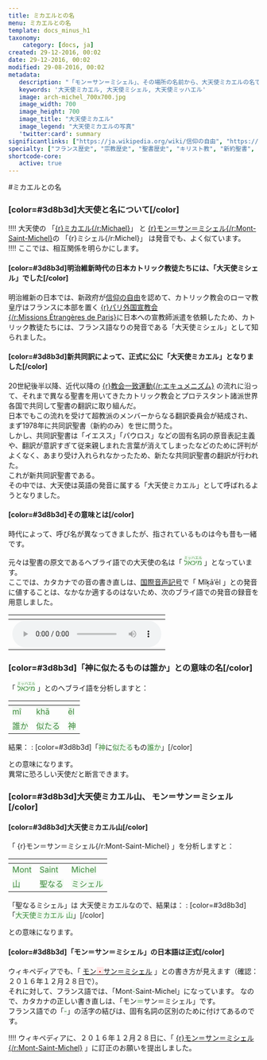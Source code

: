 ```yaml
---
title: ミカエルとの名
menu: ミカエルとの名
template: docs_minus_h1
taxonomy:
    category: [docs, ja]
created: 29-12-2016, 00:02
date: 29-12-2016, 00:02
modified: 29-08-2016, 00:02
metadata:
   description: "「モン＝サン＝ミシェル」、その場所の名前から、大天使ミカエルの名である「ミカエル」の由来と意義をヘブライ語から分析する文書"
   keywords: '大天使ミカエル, 大天使ミシェル, 大天使ミッハエル'
   image: arch-michel_700x700.jpg
   image_width: 700
   image_height: 700
   image_title: "大天使ミカエル"
   image_legend: "大天使ミカエルの写真"
   'twitter:card': summary
significantlinks: ["https://ja.wikipedia.org/wiki/信仰の自由", "https://ja.wikipedia.org/wiki/パリ外国宣教会", "https://ja.wikipedia.org/wiki/エキュメニズム", "https://ja.wikipedia.org/wiki/モン・サン＝ミシェル", "https://ja.wikipedia.org/wiki/国際音声記号", "https://ja.wikipedia.org/wiki/ミカエル"]
specialty: ["フランス歴史", "宗教歴史", "聖書歴史", "キリスト教", "新約聖書", "黙示録", "大天使ミカエル", "大天使ミシェル", "大天使ミッハエル", "モン＝サン＝ミシェル", "モン＝サン＝ミシェル"]
shortcode-core:
   active: true
---
```

#ミカエル<wbr>との名

### [color=#3d8b3d]大天使と<wbr>名について[/color]

!!!! 大天使の 「[{r}ミカエル{/r:Michael}][8]」 と [{r}モン＝サン＝ミシェル{/r:Mont-Saint-Michel}][5]の 「{r}ミシェル{/r:Michel}」 は発音でも、<wbr>よく似ています。  
!!!! ここでは、相互関係を明らかに<wbr>します。  

#### [color=#3d8b3d]明治維新時代の<wbr>日本カトリック<wbr>教徒たちには、「大天使<wbr>ミシェル」でした[/color]
明治維新の日本では、新政府が[信仰の自由][1]を<wbr>認めて、カトリック教会のローマ<wbr>教皇庁はフランスに本部を<wbr>置く [{r}パリ外国宣教会{/r:Missions&#160;Étrangères&#160;de&#160;Paris}][2]に<wbr>日本への宣教師派遣を<wbr>依頼したため、カトリック<wbr>教徒たちには、フランス語<wbr>なりの発音である「大天使<wbr>ミシェル」として<wbr>知られました。

#### [color=#3d8b3d]新共同訳に<wbr>よって、正式に<wbr>公に「大天使<wbr>ミカエル」と<wbr>なりました[/color]
20世紀後半以降、近代以降の [{r}教会一致運動{/r:エキュメニズム}][3] の流れに沿って、それまで<wbr>異なる聖書を用いてきた<wbr>カトリック教会と<wbr>プロテスタント諸派<wbr>世界各国で共同して<wbr>聖書の翻訳に取り組んだ。  
日本でもこの流れを受けて<wbr>超教派のメンバーからなる<wbr>翻訳委員会が結成され、まず1978年に共同訳聖書（新約のみ）を世に<wbr>問うた。  
しかし、共同訳聖書は「イエスス」「パウロス」などの固有名詞の原音表記<wbr>主義や、翻訳が意訳すぎて<wbr>従来親しまれた言葉が<wbr>消えてしまったなどの<wbr>ために評判がよくなく、あまり受け入れられ<wbr>なかったため、新たな<wbr>共同訳聖書の翻訳が<wbr>行われた。  
これが新共同訳聖書で<wbr>ある。  
その中では、大天使は<wbr>英語の発音に<wbr>属する「大天使ミカエル」と<wbr>して呼ばれるようと<wbr>なりました。

#### [color=#3d8b3d]その意味とは[/color]

時代によって、呼び名が<wbr>異なってきましたが、指されているものは今も<wbr>昔も一緒です。  

元々は聖書の原文である<wbr>ヘブライ語での大天使の名は「 <ruby><rb><span style="background:#f1f9f1;color:#3d8b3d;" lang="he">מיכאל</span></rb><rt><span style="background:#f1f9f1;color:#3d8b3d;" lang="ja">ミッハエル</span></rt></ruby> 」と<wbr>なっています。  
ここでは、カタカナでの<wbr>音の書き直しは、[国際音声記号][6]で「 Mîḵā’ēl 」との発音に値することは、なかなか適するのは<wbr>ないため、次のブライ語での<wbr>発音の録音を<wbr>用意しました。  

| <span hidden>hidden</span> |
| -------------------------- |
| ![][4] |

### [color=#3d8b3d]「神に似たる<wbr>ものは誰か」との意味の名[/color]

「 <ruby><rb><span style="background:#f1f9f1;color:#3d8b3d;">מיכאל</span></rb><rt><span style="background:#f1f9f1;color:#3d8b3d;">ミッハエル</span></rt></ruby> 」との<wbr>ヘブライ語を<wbr>分析しますと：  

| <span hidden>hidden</span> | <span hidden>hidden</span> | <span hidden>hidden</span> |
| -------------------------- | -------------------------- | -------------------------- |
| <span style="background:#f1f9f1;color:#3d8b3d;">mî</span> | <span style="background:#f1f9f1;color:#3d8b3d;">khā</span> | <span style="background:#f1f9f1;color:#3d8b3d;">ēl</span> |
| <span style="background:#f1f9f1;color:#3d8b3d;">誰か</span> | <span style="background:#f1f9f1;color:#3d8b3d;">似たる</span> | <span style="background:#f1f9f1;color:#3d8b3d;">神</span> |  
 
結果：
: [color=#3d8b3d]「<span style="background:#f1f9f1;color:#3d8b3d;">神</span>に<span style="background:#f1f9f1;color:#3d8b3d;">似たる</span>もの<span style="background:#f1f9f1;color:#3d8b3d;">誰か</span>」[/color]  

との意味になります。  
異常に恐ろしい天使だと<wbr>断言できます。

### [color=#3d8b3d]大天使<wbr>ミカエル山、 モン＝サン＝ミシェル[/color]

#### [color=#3d8b3d]大天使<wbr>ミカエル山[/color]

「 {r}モン＝サン＝ミシェル{/r:Mont-Saint-Michel} 」を分析しますと：  

| <span hidden>hidden</span> | <span hidden>hidden</span> | <span hidden>hidden</span> |
| -------------------------- | -------------------------- | -------------------------- |
| <span style="background:#f1f9f1;color:#3d8b3d;">Mont</span> | <span style="background:#f1f9f1;color:#3d8b3d;">Saint</span> | <span style="background:#f1f9f1;color:#3d8b3d;">Michel</span> |
| <span style="background:#f1f9f1;color:#3d8b3d;">山</span> | <span style="background:#f1f9f1;color:#3d8b3d;">聖なる</span> | <span style="background:#f1f9f1;color:#3d8b3d;">ミシェル</span> |  

「聖なるミシェル」は 大天使ミカエルなので、結果は：
: [color=#3d8b3d]「<span style="background:#f1f9f1;color:#3d8b3d;">大天使ミカエル</span> <span style="background:#f1f9f1;color:#3d8b3d;">山</span>」[/color]  

との意味になります。  

#### [color=#3d8b3d]「モン＝サン＝ミシェル」の<wbr>日本語は正式[/color]

ウィキペディアでも、「 [モン<span style="background:#ffe6e6;color:#cc0000">・</span>サン＝ミシェル][5] 」との書き方が見えます（確認：２０１６年１２月２８日で）。  
それに対して、フランス語では、「Mont<span style="background:#f1f9f1;color:#3d8b3d">-</span>Saint-Michel」になっています。
なので、カタカナの正しい<wbr>書き直しは、「モン<span style="background:#f1f9f1;color:#3d8b3d">＝</span>サン＝ミシェル」です。  
フランス語での「<span style="background:#f1f9f1;color:#3d8b3d">-</span>」の活字の結びは、固有名詞の区別のために<wbr>付けてあるのです。

!!!! ウィキペディアに、２０１６年１２月<wbr>２８日に、「 [{r}モン＝サン＝ミシェル{/r:Mont-Saint-Michel}][5] 」に訂正のお願いを<wbr>提出しました。  

[1]: https://ja.wikipedia.org/wiki/信仰の自由 "https://ja.wikipedia.org/wiki/信仰の自由"
[2]: https://ja.wikipedia.org/wiki/パリ外国宣教会 "https://ja.wikipedia.org/wiki/パリ外国宣教会"
[3]: https://ja.wikipedia.org/wiki/エキュメニズム "https://ja.wikipedia.org/wiki/エキュメニズム"
[4]: ./prononciation_mihael.mp3 "ヘブライ語での מיכאל の発音"
[5]: https://ja.wikipedia.org/wiki/モン・サン＝ミシェル "https://ja.wikipedia.org/wiki/モン＝サン＝ミシェル"
[6]: https://ja.wikipedia.org/wiki/国際音声記号 "https://ja.wikipedia.org/wiki/国際音声記号"
[8]: https://ja.wikipedia.org/wiki/ミカエル "https://ja.wikipedia.org/wiki/ミカエル"